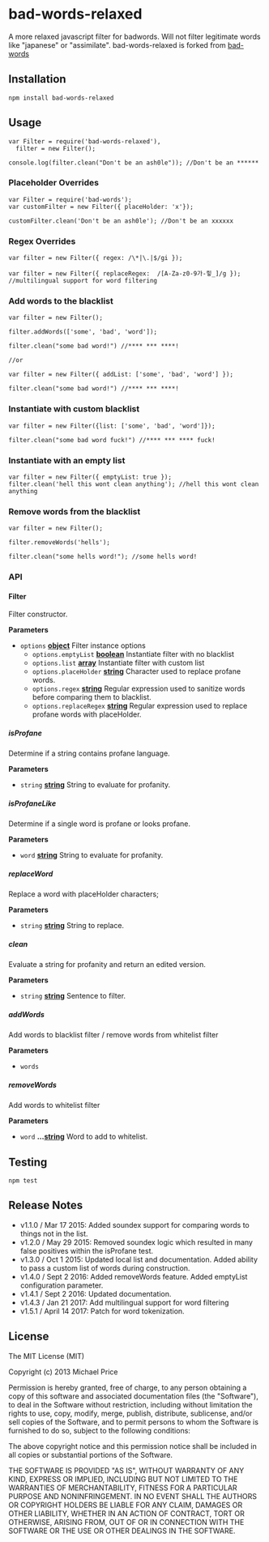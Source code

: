 # bad-words-relaxed

A more relaxed javascript filter for badwords.  Will not filter
legitimate words like "japanese" or "assimilate".  bad-words-relaxed is forked from [bad-words](https://github.com/web-mech/badwords)

## Installation

    npm install bad-words-relaxed

## Usage

    var Filter = require('bad-words-relaxed'),
      filter = new Filter();

    console.log(filter.clean("Don't be an ash0le")); //Don't be an ******

### Placeholder Overrides

    var Filter = require('bad-words');
    var customFilter = new Filter({ placeHolder: 'x'});

    customFilter.clean('Don't be an ash0le'); //Don't be an xxxxxx

### Regex Overrides

    var filter = new Filter({ regex: /\*|\.|$/gi });

    var filter = new Filter({ replaceRegex:  /[A-Za-z0-9가-힣_]/g }); 
    //multilingual support for word filtering

### Add words to the blacklist

    var filter = new Filter(); 

    filter.addWords(['some', 'bad', 'word']);

    filter.clean("some bad word!") //**** *** ****!

    //or

    var filter = new Filter({ addList: ['some', 'bad', 'word'] }); 

    filter.clean("some bad word!") //**** *** ****!

### Instantiate with custom blacklist

    var filter = new Filter({list: ['some', 'bad', 'word']}); 

    filter.clean("some bad word fuck!") //**** *** **** fuck!

### Instantiate with an empty list

    var filter = new Filter({ emptyList: true }); 
    filter.clean('hell this wont clean anything'); //hell this wont clean anything

### Remove words from the blacklist

    var filter = new Filter(); 

    filter.removeWords('hells');

    filter.clean("some hells word!"); //some hells word!

### API

<!-- Generated by documentation.js. Update this documentation by updating the source code. -->

#### Filter

Filter constructor.

**Parameters**

-   `options` **[object](https://developer.mozilla.org/en-US/docs/Web/JavaScript/Reference/Global_Objects/Object)** Filter instance options
    -   `options.emptyList` **[boolean](https://developer.mozilla.org/en-US/docs/Web/JavaScript/Reference/Global_Objects/Boolean)** Instantiate filter with no blacklist
    -   `options.list` **[array](https://developer.mozilla.org/en-US/docs/Web/JavaScript/Reference/Global_Objects/Array)** Instantiate filter with custom list
    -   `options.placeHolder` **[string](https://developer.mozilla.org/en-US/docs/Web/JavaScript/Reference/Global_Objects/String)** Character used to replace profane words.
    -   `options.regex` **[string](https://developer.mozilla.org/en-US/docs/Web/JavaScript/Reference/Global_Objects/String)** Regular expression used to sanitize words before comparing them to blacklist.
    -   `options.replaceRegex` **[string](https://developer.mozilla.org/en-US/docs/Web/JavaScript/Reference/Global_Objects/String)** Regular expression used to replace profane words with placeHolder.

##### isProfane

Determine if a string contains profane language.

**Parameters**

-   `string` **[string](https://developer.mozilla.org/en-US/docs/Web/JavaScript/Reference/Global_Objects/String)** String to evaluate for profanity.

##### isProfaneLike

Determine if a single word is profane or looks profane.

**Parameters**

-   `word` **[string](https://developer.mozilla.org/en-US/docs/Web/JavaScript/Reference/Global_Objects/String)** String to evaluate for profanity.

##### replaceWord

Replace a word with placeHolder characters;

**Parameters**

-   `string` **[string](https://developer.mozilla.org/en-US/docs/Web/JavaScript/Reference/Global_Objects/String)** String to replace.

##### clean

Evaluate a string for profanity and return an edited version.

**Parameters**

-   `string` **[string](https://developer.mozilla.org/en-US/docs/Web/JavaScript/Reference/Global_Objects/String)** Sentence to filter.

##### addWords

Add words to blacklist filter / remove words from whitelist filter

**Parameters**

-   `words`  

##### removeWords

Add words to whitelist filter

**Parameters**

-   `word` **...[string](https://developer.mozilla.org/en-US/docs/Web/JavaScript/Reference/Global_Objects/String)** Word to add to whitelist.

## Testing

    npm test


## Release Notes

-   v1.1.0 / Mar 17 2015: Added soundex support for comparing words to things not in the list.
-   v1.2.0 / May 29 2015: Removed soundex logic which resulted in many false positives within the isProfane test.
-   v1.3.0 / Oct 1 2015: Updated local list and documentation. Added ability to pass a custom list of words during construction.
-   v1.4.0 / Sept 2 2016: Added removeWords feature. Added emptyList configuration parameter.
-   v1.4.1 / Sept 2 2016: Updated documentation.
-   v1.4.3 / Jan 21 2017: Add multilingual support for word filtering
-   v1.5.1 / April 14 2017: Patch for word tokenization.

## License

The MIT License (MIT)

Copyright (c) 2013 Michael Price

Permission is hereby granted, free of charge, to any person obtaining a copy of
this software and associated documentation files (the "Software"), to deal in
the Software without restriction, including without limitation the rights to
use, copy, modify, merge, publish, distribute, sublicense, and/or sell copies of
the Software, and to permit persons to whom the Software is furnished to do so,
subject to the following conditions:

The above copyright notice and this permission notice shall be included in all
copies or substantial portions of the Software.

THE SOFTWARE IS PROVIDED "AS IS", WITHOUT WARRANTY OF ANY KIND, EXPRESS OR
IMPLIED, INCLUDING BUT NOT LIMITED TO THE WARRANTIES OF MERCHANTABILITY, FITNESS
FOR A PARTICULAR PURPOSE AND NONINFRINGEMENT. IN NO EVENT SHALL THE AUTHORS OR
COPYRIGHT HOLDERS BE LIABLE FOR ANY CLAIM, DAMAGES OR OTHER LIABILITY, WHETHER
IN AN ACTION OF CONTRACT, TORT OR OTHERWISE, ARISING FROM, OUT OF OR IN
CONNECTION WITH THE SOFTWARE OR THE USE OR OTHER DEALINGS IN THE SOFTWARE.
